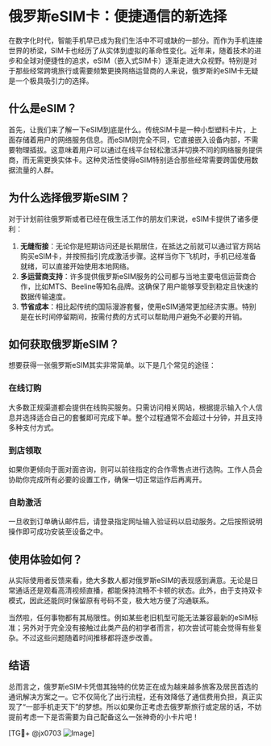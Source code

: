# 俄罗斯eSIM卡：便捷通信的新选择

在数字化时代，智能手机早已成为我们生活中不可或缺的一部分。而作为手机连接世界的桥梁，SIM卡也经历了从实体到虚拟的革命性变化。近年来，随着技术的进步和全球对便捷性的追求，eSIM（嵌入式SIM卡）逐渐走进大众视野。特别是对于那些经常跨境旅行或需要频繁更换网络运营商的人来说，俄罗斯的eSIM卡无疑是一个极具吸引力的选择。

## 什么是eSIM？

首先，让我们来了解一下eSIM到底是什么。传统SIM卡是一种小型塑料卡片，上面存储着用户的网络服务信息。而eSIM则完全不同，它直接嵌入设备内部，不需要物理插拔。这意味着用户可以通过在线平台轻松激活并切换不同的网络服务提供商，而无需更换实体卡。这种灵活性使得eSIM特别适合那些经常需要跨国使用数据流量的人群。

## 为什么选择俄罗斯eSIM？

对于计划前往俄罗斯或者已经在俄生活工作的朋友们来说，eSIM卡提供了诸多便利：

1. **无缝衔接**：无论你是短期访问还是长期居住，在抵达之前就可以通过官方网站购买eSIM卡，并按照指引完成激活步骤。这样当你下飞机时，手机已经准备就绪，可以直接开始使用本地网络。
2. **多运营商支持**：许多提供俄罗斯eSIM服务的公司都与当地主要电信运营商合作，比如MTS、Beeline等知名品牌。这确保了用户能够享受到稳定且快速的数据传输速度。
3. **节省成本**：相比起传统的国际漫游套餐，使用eSIM通常更加经济实惠。特别是在长时间停留期间，按需付费的方式可以帮助用户避免不必要的开销。

## 如何获取俄罗斯eSIM？

想要获得一张俄罗斯eSIM其实非常简单。以下是几个常见的途径：

### 在线订购
大多数正规渠道都会提供在线购买服务。只需访问相关网站，根据提示输入个人信息并选择适合自己的套餐即可完成下单。整个过程通常不会超过十分钟，并且支持多种支付方式。

### 到店领取
如果你更倾向于面对面咨询，则可以前往指定的合作零售点进行选购。工作人员会协助你完成所有必要的设置工作，确保一切正常运作后再离开。

### 自助激活
一旦收到订单确认邮件后，请登录指定网址输入验证码以启动服务。之后按照说明操作即可成功安装至设备之中。

## 使用体验如何？

从实际使用者反馈来看，绝大多数人都对俄罗斯eSIM的表现感到满意。无论是日常通话还是观看高清视频直播，都能保持流畅不卡顿的状态。此外，由于支持双卡模式，因此还能同时保留原有号码不变，极大地方便了沟通联系。

当然啦，任何事物都有其局限性。例如某些老旧机型可能无法兼容最新的eSIM标准；另外对于完全没有接触过此类产品的初学者而言，初次尝试可能会觉得有些复杂。不过这些问题随着时间推移都将逐步改善。

## 结语

总而言之，俄罗斯eSIM卡凭借其独特的优势正在成为越来越多旅客及居民首选的通讯解决方案之一。它不仅简化了出行流程，还有效降低了通信费用负担，真正实现了“一部手机走天下”的梦想。所以如果你正考虑去俄罗斯旅行或定居的话，不妨提前考虑一下是否需要为自己配备这么一张神奇的小卡片吧！

[TG💪+ @jx0703 ![Image](https://github.com/user-attachments/assets/dbca1d08-cadb-493c-b0ec-ad6f7a83f270)]